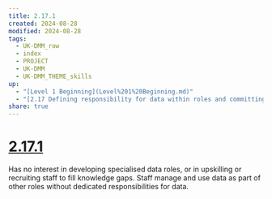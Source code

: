 ```yaml
---
title: 2.17.1
created: 2024-08-28
modified: 2024-08-28
tags:
  - UK-DMM_row
  - index
  - PROJECT
  - UK-DMM
  - UK-DMM_THEME_skills
up:
  - "[Level 1 Beginning](Level%201%20Beginning.md)"
  - "[2.17 Defining responsibility for data within roles and committing to improving staff data literacy](2.17%20Defining%20responsibility%20for%20data%20within%20roles%20and%20committing%20to%20improving%20staff%20data%20literacy.md)"
share: true
---
```

# [2.17.1](2.17.1.md)

Has no interest in developing specialised data roles, or in upskilling or recruiting staff to fill knowledge gaps. Staff manage and use data as part of other roles without dedicated responsibilities for data.
